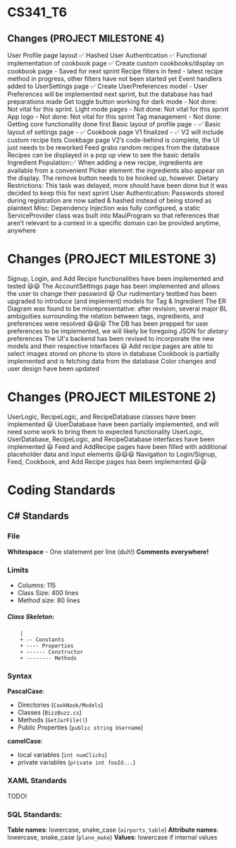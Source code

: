 ﻿# CS341_T6
## Changes (PROJECT MILESTONE 4)
User Profile page layout ✅
Hashed User Authentication ✅
Functional implementation of cookbook page ✅
Create custom cookbooks/display on cookbook page - Saved for next sprint
Recipe filters in feed - latest recipe method in progress, other filters have not been started yet
Event handlers added to UserSettings page ✅
Create UserPreferences model - User Preferences will be implemented next sprint, but the database has had preparations made
Get toggle button working for dark mode - Not done: Not vital for this sprint.
Light mode pages - Not done: Not vital for this sprint
App logo - Not done: Not vital for this sprint
Tag management - Not done: Getting core functionality done first
Basic layout of profile page - ✅
Basic layout of settings page - ✅
Cookbook page V1 finalized - ✅ V2 will include custom recipe lists
Cookbage page V2’s code-behind is complete, the UI just needs to be reworked
Feed grabs random recipes from the database
Recipes can be displayed in a pop up view to see the basic details
Ingredient Population:✅ When adding a new recipe, ingredients are available from a convenient Picker element: the ingredients also appear on the display.  The remove button needs to be hooked up, however.
Dietary Restrictions: This task was delayed, more should have been done but it was decided to keep this for next sprint
User Authentication: Passwords stored during registration are now salted & hashed instead of being stored as plaintext
Misc: Dependency Injection was fully configured, a static ServiceProvider class was built into MauiProgram so that references that aren’t relevant to a context in a specific domain can be provided anytime, anywhere


# Changes (PROJECT MILESTONE 3)
Signup, Login, and Add Recipe functionalities have been implemented and tested 😃😃
The AccountSettings page has been implemented and allows the user to change their password 😃
Our rudimentary testbed has been upgraded to introduce (and implement) models for Tag & Ingredient
The ER Diagram was found to be misrepresentative: after revision, several major BL ambiguities surrounding
	the relation between tags, ingredients, and preferences were resolved 😃😃😃
The DB has been prepped for user preferences to be implemented, we will likely be foregoing JSON for *dietary* preferences 
The UI's backend has been revised to incorporate the new models and their respective interfaces 😃
Add recipe pages are able to select images stored on phone to store in database
Cookbook is partially implemented and is fetching data from the database
Color changes and user design have been updated

# Changes (PROJECT MILESTONE 2)
UserLogic, RecipeLogic, and RecipeDatabase classes have been implemented 😃
UserDatabase have been partially implemented, and will need some work to bring them to expected functionality 
UserLogic, UserDatabase, RecipeLogic, and RecipeDatabase interfaces have been implemented 😃
Feed and AddRecipe pages have been filled with additional placeholder data and input elements 😃😃😃
Navigation to Login/Signup, Feed, Cookbook, and Add Recipe pages has been implemented 😃😃


# Coding Standards

## C# Standards
### File
**Whitespace** - One statement per line (duh!)
**Comments everywhere!**
### Limits
- Columns: 115
- Class Size: 400 lines
- Method size: 80 lines
##### Class Skeleton:
  ```FooClass
	  |
	  + -- Constants
	  + ---- Properties 
	  + ------ Constructor
	  + -------- Methods
  ```

### Syntax
**PascalCase**:
- Directories (`CookNook/Models`)
- Classes (`BizzBuzz.cs`)
- Methods (`GetJarFile()`)
- Public Properties (`public string Username`)

**camelCase**:
- local variables (`int numClicks`)
- private variables (`private int fooId...`)

### XAML Standards
TODO!

### SQL Standards:
**Table names**: lowercase, snake_case (`airports_table`)
**Attribute names**: lowercase, snake_case (`plane_make`)
**Values**: lowercase if internal values 


